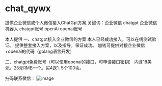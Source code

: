 # chat_qywx
提供企业微信或个人微信接入ChatGpt方案
关键词：企业微信 chatgpt 企业微信机器人 chatgpt账号 openAi openai账号

本人提供
一、chatgpt接入企业微信的方案
  本人已经成功接入，可以在线测试验证。
  提供整套接入方案，以及指导，保证成功。
  加钱可提供对接企业微信+openai的代码（golang语言开发）

二、chatgpt免费账号（可以使用openai的接口，可申请接口密钥） 内含18美元。25元RMB一个。买4送1. 5个100块。


扫码联系微信：
![image](wxhao.jped)
